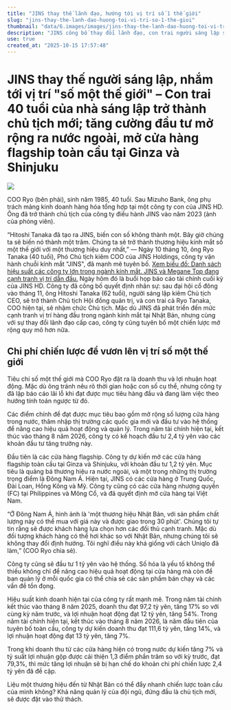 ```yaml
---
title: "JINS thay thế lãnh đạo, hướng tới vị trí số 1 thế giới"
slug: "jins-thay-the-lanh-dao-huong-toi-vi-tri-so-1-the-gioi"
thumbnail: "data/6.images/images/jins-thay-the-lanh-dao-huong-toi-vi-tri-so-1-the-gioi.webp"
description: "JINS công bố thay đổi lãnh đạo, con trai người sáng lập sẽ lên làm chủ tịch. Công ty đặt mục tiêu trở thành thương hiệu kính mắt số một thế giới thông qua việc đẩy mạnh đầu tư và mở rộng ra thị trường quốc tế, đặc biệt là Đông Nam Á."
use: true
created_at: "2025-10-15 17:57:48"
---
```


# JINS thay thế người sáng lập, nhắm tới vị trí "số một thế giới" – Con trai 40 tuổi của nhà sáng lập trở thành chủ tịch mới; tăng cường đầu tư mở rộng ra nước ngoài, mở cửa hàng flagship toàn cầu tại Ginza và Shinjuku

![](/images/20251015-00911520-toyo-000-1-view.webp)

COO Ryo (bên phải), sinh năm 1985, 40 tuổi. Sau Mizuho Bank, ông phụ trách mảng kinh doanh hàng hóa tổng hợp tại một công ty con của JINS HD. Ông đã trở thành chủ tịch của công ty điều hành JINS vào năm 2023 (ảnh của phóng viên).

“Hitoshi Tanaka đã tạo ra JINS, biến con số không thành một. Bây giờ chúng ta sẽ biến nó thành một trăm. Chúng ta sẽ trở thành thương hiệu kính mắt số một thế giới với một thương hiệu duy nhất,” — Ngày 10 tháng 10, ông Ryo Tanaka (40 tuổi), Phó Chủ tịch kiêm COO của JINS Holdings, công ty vận hành chuỗi kính mắt "JINS", đã mạnh mẽ tuyên bố.
[Xem biểu đồ: Danh sách hiệu suất các công ty lớn trong ngành kính mắt. JINS và Megane Top đang cạnh tranh vị trí dẫn đầu.](https://toyokeizai.net/articles/photo/911520?pn=2&utm_source=yahoo&utm_medium=http&utm_campaign=link_back&utm_content=inarticle)
Ngày hôm đó là buổi họp báo cáo tài chính cuối kỳ của JINS HD. Công ty đã công bố quyết định nhân sự: sau đại hội cổ đông vào tháng 11, ông Hitoshi Tanaka (62 tuổi), người sáng lập kiêm Chủ tịch CEO, sẽ trở thành Chủ tịch Hội đồng quản trị, và con trai cả Ryo Tanaka, COO hiện tại, sẽ nhậm chức Chủ tịch. Mặc dù JINS đã phát triển đến mức cạnh tranh vị trí hàng đầu trong ngành kính mắt tại Nhật Bản, nhưng cùng với sự thay đổi lãnh đạo cấp cao, công ty cũng tuyên bố một chiến lược mở rộng quy mô hơn nữa.

## Chi phí chiến lược để vươn lên vị trí số một thế giới

Tiêu chí số một thế giới mà COO Ryo đặt ra là doanh thu và lợi nhuận hoạt động. Mặc dù ông tránh nêu rõ thời gian hoặc con số cụ thể, nhưng công ty đã lập báo cáo lãi lỗ khi đạt được mục tiêu hàng đầu và đang làm việc theo hướng tính toán ngược từ đó.

Các điểm chính để đạt được mục tiêu bao gồm mở rộng số lượng cửa hàng trong nước, thâm nhập thị trường các quốc gia mới và đầu tư vào hệ thống để nâng cao hiệu quả hoạt động và quản lý. Trong năm tài chính hiện tại, kết thúc vào tháng 8 năm 2026, công ty có kế hoạch đầu tư 2,4 tỷ yên vào các khoản đầu tư tăng trưởng này.

Đầu tiên là các cửa hàng flagship. Công ty dự kiến mở các cửa hàng flagship toàn cầu tại Ginza và Shinjuku, với khoản đầu tư 1,2 tỷ yên. Mục tiêu là quảng bá thương hiệu ra nước ngoài, và một trong những thị trường trọng điểm là Đông Nam Á. Hiện tại, JINS có các cửa hàng ở Trung Quốc, Đài Loan, Hồng Kông và Mỹ. Công ty cũng có các cửa hàng nhượng quyền (FC) tại Philippines và Mông Cổ, và đã quyết định mở cửa hàng tại Việt Nam.

“Ở Đông Nam Á, hình ảnh là 'một thương hiệu Nhật Bản, với sản phẩm chất lượng này có thể mua với giá này và được giao trong 30 phút'. Chúng tôi tự tin rằng sẽ được khách hàng lựa chọn hơn các đối thủ cạnh tranh. Mặc dù đối tượng khách hàng có thể hơi khác so với Nhật Bản, nhưng chúng tôi sẽ không thay đổi định hướng. Tôi nghĩ điều này khá giống với cách Uniqlo đã làm,” (COO Ryo chia sẻ).

Công ty cũng sẽ đầu tư 1 tỷ yên vào hệ thống. Số hóa là yếu tố không thể thiếu không chỉ để nâng cao hiệu quả hoạt động tại cửa hàng mà còn để ban quản lý ở mỗi quốc gia có thể chia sẻ các sản phẩm bán chạy và các vấn đề tồn đọng.

Hiệu suất kinh doanh hiện tại của công ty rất mạnh mẽ. Trong năm tài chính kết thúc vào tháng 8 năm 2025, doanh thu đạt 97,2 tỷ yên, tăng 17% so với cùng kỳ năm trước, và lợi nhuận hoạt động đạt 12 tỷ yên, tăng 54%. Trong năm tài chính hiện tại, kết thúc vào tháng 8 năm 2026, là năm đầu tiên của tuyên bố toàn cầu, công ty dự kiến doanh thu đạt 111,6 tỷ yên, tăng 14%, và lợi nhuận hoạt động đạt 13 tỷ yên, tăng 7%.

Trong khi doanh thu từ các cửa hàng hiện có trong nước dự kiến tăng 7% và tỷ suất lợi nhuận gộp được cải thiện 1,3 điểm phần trăm so với kỳ trước, đạt 79,3%, thì mức tăng lợi nhuận sẽ bị hạn chế do khoản chi phí chiến lược 2,4 tỷ yên đã đề cập.

Liệu một thương hiệu đến từ Nhật Bản có thể đẩy nhanh chiến lược toàn cầu của mình không? Khả năng quản lý của đội ngũ, đứng đầu là chủ tịch mới, sẽ được đặt vào thử thách.